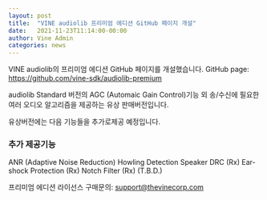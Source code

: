 ```yaml
---
layout: post
title:  "VINE audiolib 프리미엄 에디션 GitHub 페이지 개설"
date:   2021-11-23T11:14:00-00:00
author: Vine Admin
categories: news
---
```


VINE audiolib의 프리미엄 에디션 GitHub 페이지를 개설했습니다.
GitHub page: https://github.com/vine-sdk/audiolib-premium

audiolib Standard 버전의 AGC (Automaic Gain Control)기능 외 송/수신에 필요한 여러 오디오 알고리즘을 제공하는 유상 판매버전입니다.

유상버전에는 다음 기능들을 추가로제공 예정입니다.

### 추가 제공기능
ANR (Adaptive Noise Reduction)
Howling Detection
Speaker DRC (Rx)
Ear-shock Protection (Rx)
Notch Filter (Rx)
(T.B.D.)


프리미엄 에디션 라이선스 구매문의: support@thevinecorp.com